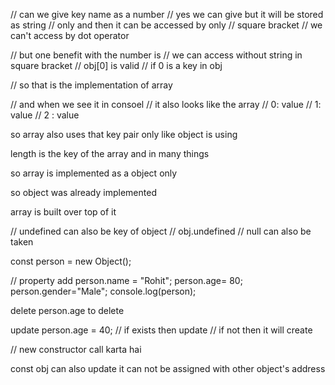 
// can we give key name as a number 
// yes we can give but it will be stored as string 
// only and then it can be accessed by only 
// square bracket 
// we can't access by dot operator 

// but one benefit with the number is 
// we can access without string in square bracket 
// obj[0] is valid 
// if 0 is a key in obj 

// so that is the implementation of array 


// and when we see it in consoel 
// it also looks like the array 
// 0: value 
// 1: value 
// 2 : value 



so array also uses that key pair only 
like object is using 


length is the key of the array and in many things


so array is implemented as a object only 

 
 so object was already implemented 

 array is built over top of it 





// undefined can also be key of object 
// obj.undefined 
// null can also be taken 


const person = new Object(); 

// property add
person.name = "Rohit"; 
person.age= 80; 
person.gender="Male"; 
console.log(person);

delete person.age to delete 

update 
person.age = 40; 
// if exists then update 
// if not then it will create 



// new constructor call karta hai 


const obj 
can also update it can not be assigned with 
other object's address 


